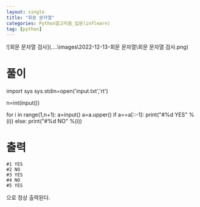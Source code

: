 ```yaml
---
layout: single
title: "회문 문자열"
categories: Python알고리즘_입문(inflearn)
tag: [python]
---
```


![회문 문자열 검사](..\..\images\2022-12-13-회문 문자열\회문 문자열 검사.png)

# 풀이

import sys
sys.stdin=open('input.txt','rt')


n=int(input())

for i in range(1,n+1):
    a=input()
    a=a.upper()
    if a==a[::-1]:
        print("#%d YES" %(i))
    else:
        print("#%d NO" %(i))

# 출력

```
#1 YES
#2 NO
#3 YES
#4 NO
#5 YES

```

으로 정상 출력된다.
